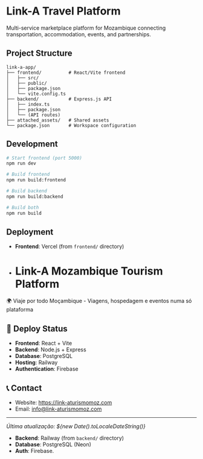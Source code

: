# Link-A Travel Platform

Multi-service marketplace platform for Mozambique connecting transportation, accommodation, events, and partnerships.

## Project Structure

```
link-a-app/
├── frontend/          # React/Vite frontend
│   ├── src/
│   ├── public/
│   ├── package.json
│   └── vite.config.ts
├── backend/           # Express.js API
│   ├── index.ts
│   ├── package.json
│   └── (API routes)
├── attached_assets/   # Shared assets
└── package.json       # Workspace configuration
```

## Development

```bash
# Start frontend (port 5000)
npm run dev

# Build frontend
npm run build:frontend

# Build backend  
npm run build:backend

# Build both
npm run build
```

## Deployment

- **Frontend**: Vercel (from `frontend/` directory)
- # Link-A Mozambique Tourism Platform

🌍 Viaje por todo Moçambique - Viagens, hospedagem e eventos numa só plataforma

## 🚀 Deploy Status
- **Frontend**: React + Vite
- **Backend**: Node.js + Express
- **Database**: PostgreSQL
- **Hosting**: Railway
- **Authentication**: Firebase

## 📞 Contact
- Website: https://link-aturismomoz.com
- Email: info@link-aturismomoz.com

---
*Última atualização: ${new Date().toLocaleDateString()}*
- **Backend**: Railway (from `backend/` directory)
- **Database**: PostgreSQL (Neon)
- **Auth**: Firebase.
